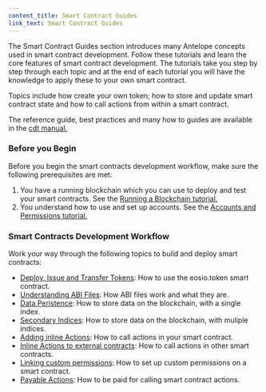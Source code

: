 ```yaml
---
content_title: Smart Contract Guides
link_text: Smart Contract Guides
---
```


The Smart Contract Guides section introduces many Antelope concepts used in smart contract development. Follow these tutorials and learn the core features of smart contract development. The tutorials take you step by step through each topic and at the end of each tutorial you will have the knowledge to apply these to your own smart contract. 

Topics include how create your own token; how to store and update smart contract state and how to call actions from within a smart contract. 

The reference guide, best practices and many how to guides are available in the [cdt manual.](https://developers.eos.io/manuals/cdt/latest/index)

### Before you Begin

Before you begin the smart contracts development workflow, make sure the following prerequisites are met:
1. You have a running blockchain which you can use to deploy and test your smart contracts. See the [Running a Blockchain tutorial.](01_before-you-begin/10_running-a-blockchain.md) 
2. You understand how to use and set up accounts. See the [Accounts and Permissions tutorial.](01_before-you-begin/20_accounts-and-permissions.md)  

### Smart Contracts Development Workflow

Work your way through the following topics to build and deploy smart contracts: 

* [Deploy, Issue and Transfer Tokens](20_deploy-issue-and-transfer-tokens.md): How to use the eosio.token smart contract.
* [Understanding ABI Files](30_understanding-ABI-files.md): How ABI files work and what they are. 
* [Data Peristence](40_data-persistence.md): How to store data on the blockchain, with a single index.
* [Secondary Indices](50_secondary-indices.md): How to store data on the blockchain, with muliple indices.
* [Adding inline Actions](60_adding-inline-actions.md): How to call actions in your smart contract.
* [Inline Actions to external contracts](70_inline-action-to-external-contract.md): How to call actions in other smart contracts.
* [Linking custom permissions](80_linking-custom-permission.md): How to set up custom permissions on a smart contract.
* [Payable Actions](90_payable-actions.md): How to be paid for calling smart contract actions.

